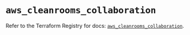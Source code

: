 # `aws_cleanrooms_collaboration`

Refer to the Terraform Registry for docs: [`aws_cleanrooms_collaboration`](https://registry.terraform.io/providers/hashicorp/aws/6.0.0/docs/resources/cleanrooms_collaboration).
